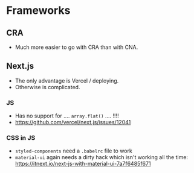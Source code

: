 # Frameworks

## CRA

- Much more easier to go with CRA than with CNA.

## Next.js

- The only advantage is Vercel / deploying.
- Otherwise is complicated.

### JS

- Has no support for .... `array.flat()` .... !!!!
- https://github.com/vercel/next.js/issues/12041

### CSS in JS

- `styled-components` need a `.babelrc` file to work
- `material-ui` again needs a dirty hack which isn't working all the time: https://itnext.io/next-js-with-material-ui-7a7f6485f671
